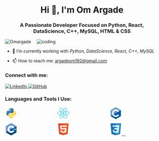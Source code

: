 <h1 align="center">Hi 👋, I'm Om Argade </h1>
<h3 align="center">A Passionate Developer Focused on Python, React, DataScience, C++, MySQL, HTML & CSS</h3>

<!-- Insert the coding image -->
<img align="right" alt="coding" width="400" src="https://user-images.githubusercontent.com/55389276/140866485-8fb1c876-9a8f-4d6a-98dc-08c4981eaf70.gif">

<!-- Profile view counter -->
<p align="left"> 
  <img src="https://komarev.com/ghpvc/?username=your-username&label=Profile%20views&color=0e75b6&style=flat" alt="Omargade" /> 
</p>

- 🌱 I’m currently working with *Python, DataScience, React, C++, MySQL*

- 📫 How to reach me: argadeom192@gmail.com

<h3 align="left">Connect with me:</h3>

<!-- Social icons with links -->
<p align="left">
  <a href="https://www.linkedin.com/in/om-argade-499553233" target="blank">
    <img align="center" src="https://raw.githubusercontent.com/rahuldkjain/github-profile-readme-generator/master/src/images/icons/Social/linked-in-alt.svg" alt="LinkedIn" height="30" width="40" />
  </a>
  <a href="https://www.github.com/OmArgade09"blank">
    <img align="center" src="https://raw.githubusercontent.com/rahuldkjain/github-profile-readme-generator/master/src/images/icons/Social/github-alt.svg" alt="GitHub" height="30" width="40" />
  </a>
</p>


<h3 align="left">Languages and Tools I Use:</h3>

<!-- Languages and tools focused on Python, React, C, C++, HTML, and CSS -->
<div class="tools-grid" style="display: grid; grid-template-columns: repeat(3, 1fr); gap: 10px; margin-top: 10px;">
  <a href="https://www.python.org" target="_blank" rel="noreferrer">
    <img src="https://raw.githubusercontent.com/devicons/devicon/master/icons/python/python-original.svg" alt="Python" width="40" height="40"/>
  </a>
  <a href="https://reactjs.org/" target="_blank" rel="noreferrer">
    <img src="https://raw.githubusercontent.com/devicons/devicon/master/icons/react/react-original.svg" alt="React" width="40" height="40"/>
  </a>
  <a href="https://www.cprogramming.com/" target="_blank" rel="noreferrer">
    <img src="https://raw.githubusercontent.com/devicons/devicon/master/icons/c/c-original.svg" alt="C" width="40" height="40"/>
  </a>
  <a href="https://www.w3schools.com/cpp/" target="_blank" rel="noreferrer">
    <img src="https://raw.githubusercontent.com/devicons/devicon/master/icons/cplusplus/cplusplus-original.svg" alt="C++" width="40" height="40"/>
  </a>
  <a href="https://developer.mozilla.org/en-US/docs/Web/HTML" target="_blank" rel="noreferrer">
    <img src="https://raw.githubusercontent.com/devicons/devicon/master/icons/html5/html5-original.svg" alt="HTML" width="40" height="40"/>
  </a>
  <a href="https://developer.mozilla.org/en-US/docs/Web/CSS" target="_blank" rel="noreferrer">
    <img src="https://raw.githubusercontent.com/devicons/devicon/master/icons/css3/css3-original.svg" alt="CSS" width="40" height="40"/>
  </a>
</div>

